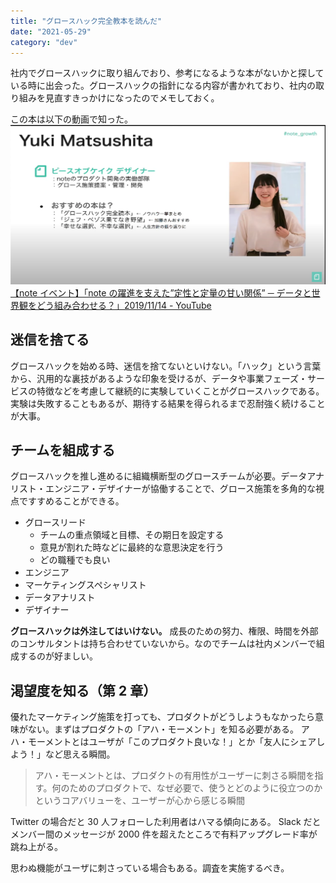 ```yaml
---
title: "グロースハック完全教本を読んだ"
date: "2021-05-29"
category: "dev"
---
```


社内でグロースハックに取り組んでおり、参考になるような本がないかと探している時に出会った。グロースハックの指針になる内容が書かれており、社内の取り組みを見直すきっかけになったのでメモしておく。

この本は以下の動画で知った。
![](img1.png)
[【note イベント】「note の躍進を支えた”定性と定量の甘い関係” ─ データと世界観をどう組み合わせる？」2019/11/14 - YouTube](https://www.youtube.com/watch?v=7nIz4yO2ODA)

## 迷信を捨てる

グロースハックを始める時、迷信を捨てないといけない。「ハック」という言葉から、汎用的な裏技があるような印象を受けるが、データや事業フェーズ・サービスの特徴などを考慮して継続的に実験していくことがグロースハックである。実験は失敗することもあるが、期待する結果を得られるまで忍耐強く続けることが大事。

## チームを組成する

グロースハックを推し進めるに組織横断型のグロースチームが必要。データアナリスト・エンジニア・デザイナーが協働することで、グロース施策を多角的な視点ですすめることができる。

- グロースリード
  - チームの重点領域と目標、その期日を設定する
  - 意見が割れた時などに最終的な意思決定を行う
  - どの職種でも良い
- エンジニア
- マーケティングスペシャリスト
- データアナリスト
- デザイナー

**グロースハックは外注してはいけない。** 成長のための努力、権限、時間を外部のコンサルタントは持ち合わせていないから。なのでチームは社内メンバーで組成するのが好ましい。

## 渇望度を知る（第 2 章）

優れたマーケティング施策を打っても、プロダクトがどうしようもなかったら意味がない。まずはプロダクトの「アハ・モーメント」を知る必要がある。
アハ・モーメントとはユーザが「このプロダクト良いな！」とか「友人にシェアしよう！」など思える瞬間。

> アハ・モーメントとは、プロダクトの有用性がユーザーに刺さる瞬間を指す。何のためのプロダクトで、なぜ必要で、使うとどのように役立つのかというコアバリューを、ユーザーが心から感じる瞬間

Twitter の場合だと 30 人フォローした利用者はハマる傾向にある。
Slack だとメンバー間のメッセージが 2000 件を超えたところで有料アップグレード率が跳ね上がる。

思わぬ機能がユーザに刺さっている場合もある。調査を実施するべき。
